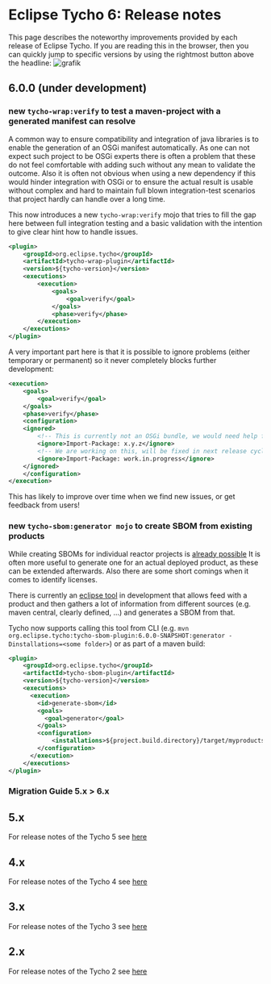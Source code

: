 # Eclipse Tycho 6: Release notes

This page describes the noteworthy improvements provided by each release of Eclipse Tycho.
If you are reading this in the browser, then you can quickly jump to specific versions by using the rightmost button above the headline:
![grafik](https://github.com/eclipse-tycho/tycho/assets/406876/7025e8cb-0cdb-4211-8239-fc01867923af)

## 6.0.0 (under development)

### new `tycho-wrap:verify` to test a maven-project with a generated manifest can resolve

A common way to ensure compatibility and integration of java libraries is to enable the generation of an OSGi manifest automatically.
As one can not expect such project to be OSGi experts there is often a problem that these do not feel comfortable with adding such without any mean to validate the outcome.
Also it is often not obvious when using a new dependency if this would hinder integration with OSGi or to ensure the actual result is usable without complex and hard to maintain full
blown integration-test scenarios that project hardly can handle over a long time.

This now introduces a new `tycho-wrap:verify` mojo that tries to fill the gap here between full integration testing and a basic validation with the intention to give clear hint how to handle issues.

```xml
<plugin>
    <groupId>org.eclipse.tycho</groupId>
    <artifactId>tycho-wrap-plugin</artifactId>
    <version>${tycho-version}</version>
    <executions>
        <execution>
            <goals>
                <goal>verify</goal>
            </goals>
            <phase>verify</phase>
        </execution>
    </executions>
</plugin>
```

A very important part here is that it is possible to ignore problems (either temporary or permanent) so it never completely blocks further development:

```xml
<execution>
    <goals>
        <goal>verify</goal>
    </goals>
    <phase>verify</phase>
    <configuration>
    <ignored>
        <!-- This is currently not an OSGi bundle, we would need help from other to resolve the problem, so please feel free to suggest ways to fix this -->
        <ignore>Import-Package: x.y.z</ignore>
        <!-- We are working on this, will be fixed in next release cycle -->
        <ignore>Import-Package: work.in.progress</ignore>
    </ignored>
    </configuration>
</execution>
```

This has likely to improve over time when we find new issues, or get feedback from users!

### new `tycho-sbom:generator mojo` to create SBOM from existing products

While creating SBOMs for individual reactor projects is [already possible](https://github.com/eclipse-tycho/tycho/blob/tycho-5.0.x/RELEASE_NOTES.md#support-for-cyclonedx-maven-plugin)
It is often more useful to generate one for an actual deployed product, as these can be extended afterwards. Also there are some short comings when it comes to identify licenses.

There is currently an [eclipse tool](https://github.com/eclipse-cbi/p2repo-sbom/blob/main/docs/index.md) in development that allows feed with a product and then gathers a lot of
information from different sources (e.g. maven central, clearly defined, ...) and generates a SBOM from that.

Tycho now supports calling this tool from CLI (e.g. `mvn org.eclipse.tycho:tycho-sbom-plugin:6.0.0-SNAPSHOT:generator -Dinstallations=<some folder>`) or as part of a maven build:


```xml
<plugin>
    <groupId>org.eclipse.tycho</groupId>
    <artifactId>tycho-sbom-plugin</artifactId>
    <version>${tycho-version}</version>
    <executions>
      <execution>
        <id>generate-sbom</id>
        <goals>
          <goal>generator</goal> 
        </goals>
        <configuration>
            <installations>${project.build.directory}/target/myproducts</installations>
        </configuration>
      </execution>
    </executions>
</plugin>
```


### Migration Guide 5.x > 6.x


## 5.x

For release notes of the Tycho 5 see [here](https://github.com/eclipse-tycho/tycho/blob/tycho-5.0.x/RELEASE_NOTES.md)

## 4.x

For release notes of the Tycho 4 see [here](https://github.com/eclipse-tycho/tycho/blob/tycho-4.0.x/RELEASE_NOTES.md)

## 3.x

For release notes of the Tycho 3 see [here](https://github.com/eclipse-tycho/tycho/blob/tycho-3.0.x/RELEASE_NOTES.md)

## 2.x

For release notes of the Tycho 2 see [here](https://github.com/eclipse-tycho/tycho/blob/tycho-2.7.x/RELEASE_NOTES.md)